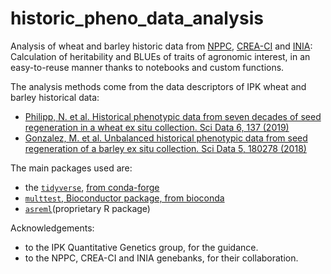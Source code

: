 # historic_pheno_data_analysis

Analysis of wheat and barley historic data from [NPPC](https://www.vurv.sk/en/), [CREA-CI](https://www.crea.gov.it/web/cerealicoltura-e-colture-industriali) and [INIA](https://www.inia.es/en-en/units/Institutes%20and%20Centres/CRF): Calculation of heritability and BLUEs of traits of agronomic interest, in an easy-to-reuse manner thanks to notebooks and custom functions.

The analysis methods come from the data descriptors of IPK wheat and barley historical data:
- [Philipp, N. et al. Historical phenotypic data from seven decades of seed regeneration in a wheat ex situ collection. Sci Data 6, 137 (2019)](https://doi.org/10.1038/s41597-019-0146-y)
- [Gonzalez, M. et al. Unbalanced historical phenotypic data from seed regeneration of a barley ex situ collection. Sci Data 5, 180278 (2018)](https://doi.org/10.1038/sdata.2018.278)

The main packages used are:
- the [`tidyverse`](https://www.tidyverse.org/), [from conda-forge](https://anaconda.org/conda-forge/r-tidyverse)
- [`multtest`, Bioconductor package, from bioconda](https://bioconda.github.io/recipes/bioconductor-multtest/README.html)
- [`asreml`](https://vsni.co.uk/software/asreml-r)(proprietary R package)

Acknowledgements:
- to the IPK Quantitative Genetics group, for the guidance.
- to the NPPC, CREA-CI and INIA genebanks, for their collaboration.
